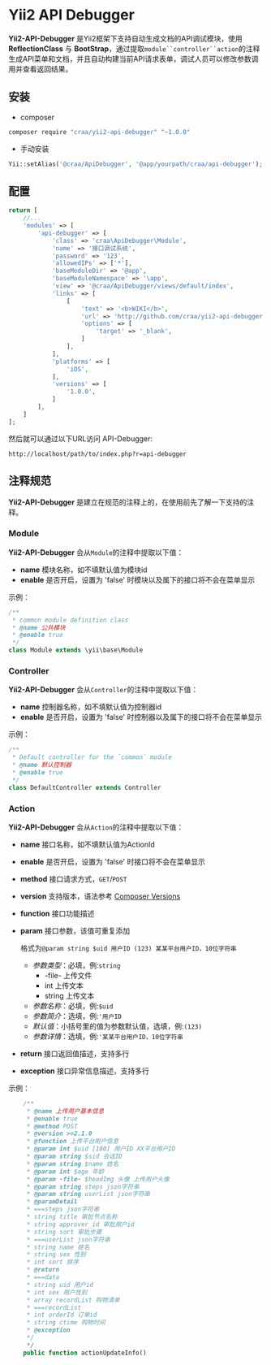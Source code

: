 # Yii2 API Debugger

**Yii2-API-Debugger** 是Yii2框架下支持自动生成文档的API调试模块，使用 **ReflectionClass** 与 **BootStrap**，通过提取`module``controller``action`的注释生成API菜单和文档，并且自动构建当前API请求表单，调试人员可以修改参数调用并查看返回结果。



## 安装

- composer
```bash
composer require "craa/yii2-api-debugger" "~1.0.0"
```

- 手动安装

```php
Yii::setAlias('@craa/ApiDebugger', '@app/yourpath/craa/api-debugger');
```
## 配置

```php
return [
    //...
    'modules' => [
        'api-debugger' => [
            'class' => 'craa\ApiDebugger\Module',
            'name' => '接口调试系统',
            'password' => '123',
            'allowedIPs' => ['*'],
            'baseModuleDir' => '@app',
            'baseModuleNamespace' => '\app',
            'view' => '@craa/ApiDebugger/views/default/index',
            'links' => [
                [
                    'text' => '<b>WIKI</b>',
                    'url' => 'http://github.com/craa/yii2-api-debugger',
                    'options' => [
                        'target' => '_blank',
                    ]
                ],
            ],
            'platforms' => [
                'iOS',
            ],
            'versions' => [
                '1.0.0',
            ]
        ],
    ]
];
```

然后就可以通过以下URL访问 API-Debugger:

```
http://localhost/path/to/index.php?r=api-debugger
```

## 注释规范
**Yii2-API-Debugger** 是建立在规范的注释上的，在使用前先了解一下支持的注释。

### Module
**Yii2-API-Debugger** 会从`Module`的注释中提取以下值：

- **name** 模块名称，如不填默认值为模块id
- **enable** 是否开启，设置为 'false' 时模块以及属下的接口将不会在菜单显示

示例：

```php
/**
 * common module definition class
 * @name 公共模块
 * @enable true
 */
class Module extends \yii\base\Module
```

### Controller
**Yii2-API-Debugger** 会从`Controller`的注释中提取以下值：

- **name** 控制器名称，如不填默认值为控制器id
- **enable** 是否开启，设置为 'false' 时控制器以及属下的接口将不会在菜单显示

示例：

```php
/**
 * Default controller for the `common` module
 * @name 默认控制器
 * @enable true
 */
class DefaultController extends Controller
```

### Action
**Yii2-API-Debugger** 会从`Action`的注释中提取以下值：

- **name** 接口名称，如不填默认值为ActionId
- **enable** 是否开启，设置为 'false' 时接口将不会在菜单显示
- **method** 接口请求方式，`GET`/`POST`
- **version** 支持版本，语法参考 [Composer Versions](https://getcomposer.org/doc/articles/versions.md)
- **function** 接口功能描述
- **param** 接口参数，该值可重复添加

    格式为`@param string $uid 用户ID (123) 某某平台用户ID，10位字符串`
    - *参数类型*：必填，例:`string`
        - -file- 上传文件
        - int 上传文本
        - string 上传文本
    - *参数名称*：必填，例:`$uid`
    - *参数简介*：选填，例:`'用户ID`   
    - *默认值*：小括号里的值为参数默认值，选填，例:`(123)`
    - *参数详情*：选填，例:`'某某平台用户ID，10位字符串`


- **return** 接口返回值描述，支持多行
- **exception** 接口异常信息描述，支持多行

示例：

```php
    /**
     * @name 上传用户基本信息
     * @enable true
     * @method POST
     * @version >=2.1.0
     * @function 上传平台用户信息
     * @param int $uid [100] 用户ID XX平台用户ID
     * @param string $sid 会话ID
     * @param string $name 姓名
     * @param int $age 年龄 
     * @param -file- $headImg 头像 上传用户头像
     * @param string steps json字符串 
     * @param string userList json字符串 
     * @paramDetail
     * ===steps json字符串
     * string title 审批节点名称
     * string approver_id 审批用户id
     * string sort 审批步骤
     * ===userList json字符串
     * string name 姓名
     * string sex 性别
     * int sort 排序
     * @return
     * ===data
     * string uid 用户id
     * int sex 用户性别
     * array recordList 购物清单
     * ===recordList
     * int orderId 订单id
     * string ctime 购物时间
     * @exception
     */
     */
    public function actionUpdateInfo()
```
